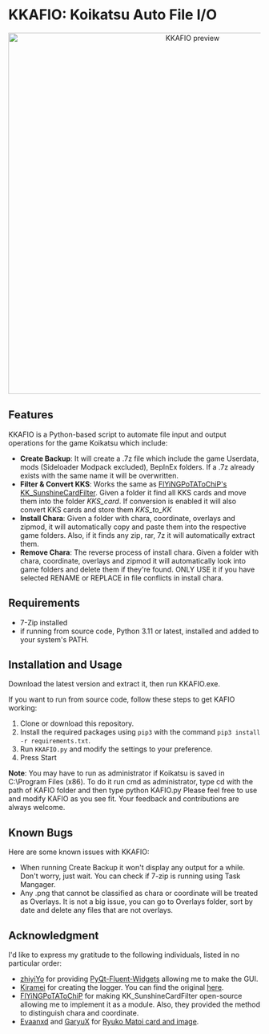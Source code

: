 # KKAFIO: Koikatsu Auto File I/O
<p align="center">
<img width="720" alt="KKAFIO preview" src="https://github.com/user-attachments/assets/5acc50f1-baf3-476f-b625-fc0405bf4e2f">
</p>

## Features

KKAFIO is a Python-based script to automate file input and output operations for the game Koikatsu which include:
- **Create Backup**: It will create a .7z file which include the game Userdata, mods (Sideloader Modpack excluded), BepInEx folders. If a .7z already exists with the same name it will be overwritten.
- **Filter & Convert KKS**: Works the same as [FlYiNGPoTAToChiP's KK_SunshineCardFilter](https://github.com/FlYiNGPoTAToChiP/KK_SunshineCardFilter). Given a folder it find all KKS cards and move them into the folder _KKS_card_. If conversion is enabled it will also convert KKS cards and store them _KKS_to_KK_
- **Install Chara**: Given a folder with chara, coordinate, overlays and zipmod, it will automatically copy and paste them into the respective game folders. Also, if it finds any zip, rar, 7z it will automatically extract them.
- **Remove Chara**: The reverse process of install chara.  Given a folder with chara, coordinate, overlays and zipmod it will automatically look into game folders and delete them if they're found. ONLY USE it if you have selected RENAME or REPLACE in file conflicts in install chara.

## Requirements 
- 7-Zip installed
- if running from source code, Python 3.11 or latest, installed and added to your system's PATH.

## Installation and Usage
Download the latest version and extract it, then run KKAFIO.exe.

If you want to run from source code, follow these steps to get KAFIO working:
1. Clone or download this repository.
2. Install the required packages using `pip3` with the command `pip3 install -r requirements.txt`.
4. Run `KKAFIO.py` and modify the settings to your preference.
5. Press Start

**Note**: You may have to run as administrator if Koikatsu is saved in C:\Program Files (x86). To do it run cmd as administrator, type cd with the path of KAFIO folder and then type python KAFIO.py
Please feel free to use and modify KAFIO as you see fit. Your feedback and contributions are always welcome.

## Known Bugs
Here are some known issues with KKAFIO:

- When running Create Backup it won't display any output for a while. Don't worry, just wait. You can check if 7-zip is running using Task Mangager.
- Any .png that cannot be classified as chara or coordinate will be treated as Overlays. It is not a big issue, you can go to Overlays folder, sort by date and delete any files that are not overlays.

## Acknowledgment
I'd like to express my gratitude to the following individuals, listed in no particular order:
- [zhiyiYo](https://github.com/zhiyiYo) for providing [PyQt-Fluent-Widgets](https://github.com/zhiyiYo/PyQt-Fluent-Widgets) allowing me to make the GUI.
- [Kiramei](https://github.com/Kiramei) for creating the logger. You can find the original [here](https://github.com/Kiramei/blue_archive_auto_script/blob/master/core/utils.py).
- [FlYiNGPoTAToChiP](https://github.com/FlYiNGPoTAToChiP) for making KK_SunshineCardFilter open-source allowing me to implement it as a module. Also, they provided the method to distinguish chara and coordinate.
- [Evaanxd](https://www.patreon.com/user?u=3125561) and [GaryuX](https://www.patreon.com/GaryuX) for [Ryuko Matoi card and image](https://www.pixiv.net/en/artworks/77738576).
